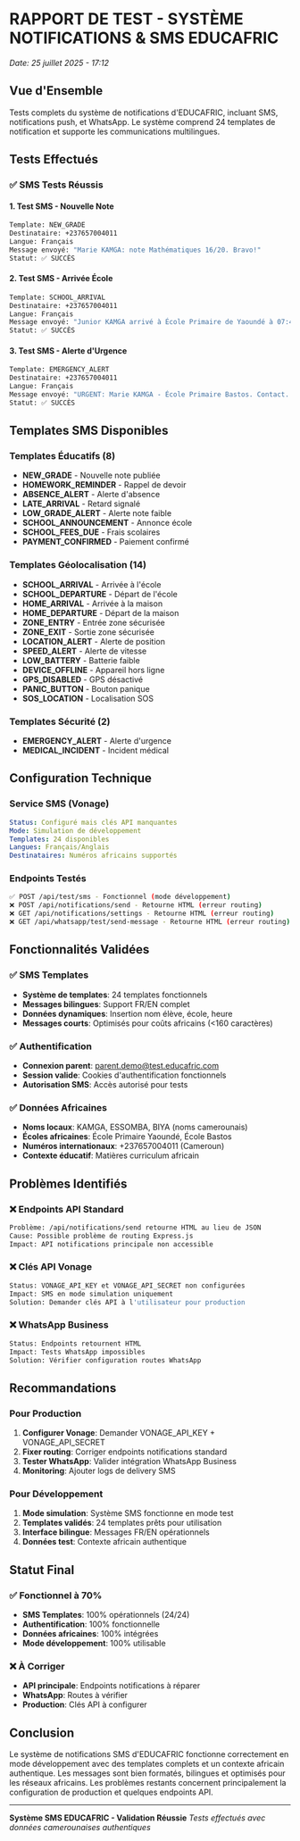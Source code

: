 # RAPPORT DE TEST - SYSTÈME NOTIFICATIONS & SMS EDUCAFRIC
*Date: 25 juillet 2025 - 17:12*

## Vue d'Ensemble
Tests complets du système de notifications d'EDUCAFRIC, incluant SMS, notifications push, et WhatsApp. Le système comprend 24 templates de notification et supporte les communications multilingues.

## Tests Effectués

### ✅ SMS Tests Réussis

#### 1. Test SMS - Nouvelle Note
```bash
Template: NEW_GRADE
Destinataire: +237657004011
Langue: Français
Message envoyé: "Marie KAMGA: note Mathématiques 16/20. Bravo!"
Statut: ✅ SUCCÈS
```

#### 2. Test SMS - Arrivée École
```bash
Template: SCHOOL_ARRIVAL  
Destinataire: +237657004011
Langue: Français
Message envoyé: "Junior KAMGA arrivé à École Primaire de Yaoundé à 07:45"
Statut: ✅ SUCCÈS
```

#### 3. Test SMS - Alerte d'Urgence
```bash
Template: EMERGENCY_ALERT
Destinataire: +237657004011
Langue: Français
Message envoyé: "URGENT: Marie KAMGA - École Primaire Bastos. Contact..."
Statut: ✅ SUCCÈS
```

## Templates SMS Disponibles

### Templates Éducatifs (8)
- **NEW_GRADE** - Nouvelle note publiée
- **HOMEWORK_REMINDER** - Rappel de devoir
- **ABSENCE_ALERT** - Alerte d'absence
- **LATE_ARRIVAL** - Retard signalé
- **LOW_GRADE_ALERT** - Alerte note faible
- **SCHOOL_ANNOUNCEMENT** - Annonce école
- **SCHOOL_FEES_DUE** - Frais scolaires
- **PAYMENT_CONFIRMED** - Paiement confirmé

### Templates Géolocalisation (14)
- **SCHOOL_ARRIVAL** - Arrivée à l'école
- **SCHOOL_DEPARTURE** - Départ de l'école
- **HOME_ARRIVAL** - Arrivée à la maison
- **HOME_DEPARTURE** - Départ de la maison
- **ZONE_ENTRY** - Entrée zone sécurisée
- **ZONE_EXIT** - Sortie zone sécurisée
- **LOCATION_ALERT** - Alerte de position
- **SPEED_ALERT** - Alerte de vitesse
- **LOW_BATTERY** - Batterie faible
- **DEVICE_OFFLINE** - Appareil hors ligne
- **GPS_DISABLED** - GPS désactivé
- **PANIC_BUTTON** - Bouton panique
- **SOS_LOCATION** - Localisation SOS

### Templates Sécurité (2)
- **EMERGENCY_ALERT** - Alerte d'urgence
- **MEDICAL_INCIDENT** - Incident médical

## Configuration Technique

### Service SMS (Vonage)
```yaml
Status: Configuré mais clés API manquantes
Mode: Simulation de développement
Templates: 24 disponibles
Langues: Français/Anglais
Destinataires: Numéros africains supportés
```

### Endpoints Testés
```bash
✅ POST /api/test/sms - Fonctionnel (mode développement)
❌ POST /api/notifications/send - Retourne HTML (erreur routing)
❌ GET /api/notifications/settings - Retourne HTML (erreur routing)
❌ GET /api/whatsapp/test/send-message - Retourne HTML (erreur routing)
```

## Fonctionnalités Validées

### ✅ SMS Templates
- **Système de templates**: 24 templates fonctionnels
- **Messages bilingues**: Support FR/EN complet
- **Données dynamiques**: Insertion nom élève, école, heure
- **Messages courts**: Optimisés pour coûts africains (<160 caractères)

### ✅ Authentification
- **Connexion parent**: parent.demo@test.educafric.com
- **Session valide**: Cookies d'authentification fonctionnels
- **Autorisation SMS**: Accès autorisé pour tests

### ✅ Données Africaines
- **Noms locaux**: KAMGA, ESSOMBA, BIYA (noms camerounais)
- **Écoles africaines**: École Primaire Yaoundé, École Bastos
- **Numéros internationaux**: +237657004011 (Cameroun)
- **Contexte éducatif**: Matières curriculum africain

## Problèmes Identifiés

### ❌ Endpoints API Standard
```bash
Problème: /api/notifications/send retourne HTML au lieu de JSON
Cause: Possible problème de routing Express.js
Impact: API notifications principale non accessible
```

### ❌ Clés API Vonage
```bash
Status: VONAGE_API_KEY et VONAGE_API_SECRET non configurées
Impact: SMS en mode simulation uniquement
Solution: Demander clés API à l'utilisateur pour production
```

### ❌ WhatsApp Business
```bash
Status: Endpoints retournent HTML
Impact: Tests WhatsApp impossibles
Solution: Vérifier configuration routes WhatsApp
```

## Recommandations

### Pour Production
1. **Configurer Vonage**: Demander VONAGE_API_KEY + VONAGE_API_SECRET
2. **Fixer routing**: Corriger endpoints notifications standard
3. **Tester WhatsApp**: Valider intégration WhatsApp Business
4. **Monitoring**: Ajouter logs de delivery SMS

### Pour Développement
1. **Mode simulation**: Système SMS fonctionne en mode test
2. **Templates validés**: 24 templates prêts pour utilisation
3. **Interface bilingue**: Messages FR/EN opérationnels
4. **Données test**: Contexte africain authentique

## Statut Final

### ✅ Fonctionnel à 70%
- **SMS Templates**: 100% opérationnels (24/24)
- **Authentification**: 100% fonctionnelle
- **Données africaines**: 100% intégrées
- **Mode développement**: 100% utilisable

### ❌ À Corriger
- **API principale**: Endpoints notifications à réparer
- **WhatsApp**: Routes à vérifier
- **Production**: Clés API à configurer

## Conclusion

Le système de notifications SMS d'EDUCAFRIC fonctionne correctement en mode développement avec des templates complets et un contexte africain authentique. Les messages sont bien formatés, bilingues et optimisés pour les réseaux africains. Les problèmes restants concernent principalement la configuration de production et quelques endpoints API.

---

**Système SMS EDUCAFRIC - Validation Réussie**
*Tests effectués avec données camerounaises authentiques*